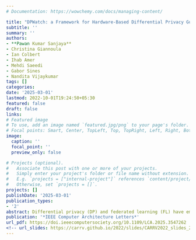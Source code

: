 ```yaml
---
# Documentation: https://wowchemy.com/docs/managing-content/

title: "DPWatch: a Framework for Hardware-Based Differential Privacy Guarantees"
subtitle: ''
summary: ''
authors:
- **Pawan Kumar Sanjaya**
- Christina Giannoula
- Ian Colbert
- Ihab Amer
- Mehdi Saeedi 
- Gabor Sines
- Nandita Vijaykumar
tags: []
categories:
date: '2025-03-01'
lastmod: 2022-10-01T19:24:50+05:30
featured: false
draft: false
links:
# Featured image
# To use, add an image named `featured.jpg/png` to your page's folder.
# Focal points: Smart, Center, TopLeft, Top, TopRight, Left, Right, BottomLeft, Bottom, BottomRight.
image:
  caption: ''
  focal_point: ''
  preview_only: false

# Projects (optional).
#   Associate this post with one or more of your projects.
#   Simply enter your project's folder or file name without extension.
#   E.g. `projects = ["internal-project"]` references `content/project/deep-learning/index.md`.
#   Otherwise, set `projects = []`.
projects: []
publishDate: '2025-03-01'
publication_types:
- '2'
abstract: Differential privacy (DP) and federated learning (FL) have emerged as important privacy-preserving approaches when using sensitive data to train machine learning models. FL ensures that raw sensitive data does not leave the users' devices by training the model in a distributed manner. DP ensures that the model does not leak any information about an individual by clipping and adding noise to the gradients. However, reallife deployments of such algorithms assume that the third-party application implementing DP-based FL is trusted, and is thus given access to sensitive data on the data owner's device/server. In this work, we propose DPWatch, a hardware-based framework for ML accelerators that enforces guarantees that a third party application cannot leak sensitive user data used for training and ensures that the gradients are appropriately noised before leaving the device. We evaluate DPWatch on two accelerators and demonstrate small area and performance overheads.
publication: '*IEEE Computer Architecture Letters*'
url_pdf: https://doi.ieeecomputersociety.org/10.1109/LCA.2025.3547262 
<!-- url_slides: https://carrv.github.io/2022/slides/CARRV2022_slides_2_Kumar.pdf --> 
---
```

